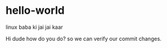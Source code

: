 # hello-world
linux baba ki jai jai kaar

Hi dude how do you do? so we can verify our commit changes.
